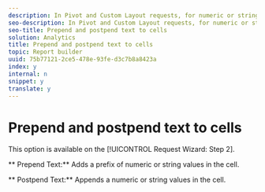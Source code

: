 ```yaml
---
description: In Pivot and Custom Layout requests, for numeric or string values, you can prepend or postpend strings or characters to cells.
seo-description: In Pivot and Custom Layout requests, for numeric or string values, you can prepend or postpend strings or characters to cells.
seo-title: Prepend and postpend text to cells
solution: Analytics
title: Prepend and postpend text to cells
topic: Report builder
uuid: 75b77121-2ce5-478e-93fe-d3c7b8a8423a
index: y
internal: n
snippet: y
translate: y
---
```


# Prepend and postpend text to cells

This option is available on the [!UICONTROL  Request Wizard: Step 2]. 

** Prepend Text:** Adds a prefix of numeric or string values in the cell. 

** Postpend Text:** Appends a numeric or string values in the cell. 

<a id="section_B0E91D2F2F95498B9C688B5CBD21203B"></a>

